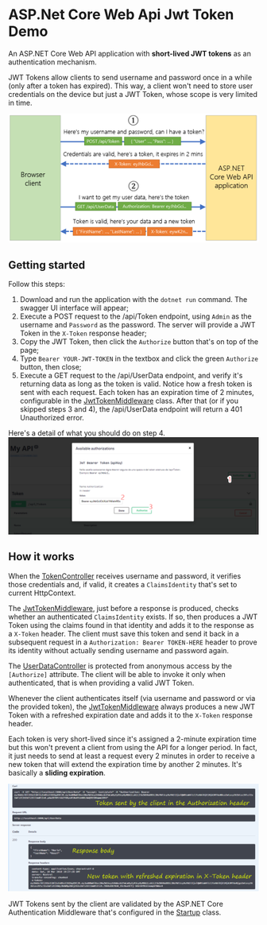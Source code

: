 # ASP.Net Core Web Api Jwt Token Demo
An ASP.NET Core Web API application with **short-lived JWT tokens** as an authentication mechanism.

JWT Tokens allow clients to send username and password once in a while (only after a token has expired). This way, a client won't need to store user credentials on the device but just a JWT Token, whose scope is very limited in time.

![images/token-jwt.png](images/token-jwt.png)

## Getting started
Follow this steps:
 1. Download and run the application with the `dotnet run` command. The swagger UI interface will appear;
 2. Execute a POST request to the /api/Token endpoint, using `Admin` as the username and `Password` as the password. The server will provide a JWT Token in the `X-Token` response header;
 3. Copy the JWT Token, then click the `Authorize` button that's on top of the page;
 4. Type `Bearer YOUR-JWT-TOKEN` in the textbox and click the green `Authorize` button, then close;
 5. Execute a GET request to the /api/UserData endpoint, and verify it's returning data as long as the token is valid. Notice how a fresh token is sent with each request. Each token has an expiration time of 2 minutes, configurable in the [JwtTokenMiddleware](Middlewares/JwtTokenMiddleware.cs) class. After that (or if you skipped steps 3 and 4), the /api/UserData endpoint will return a 401 Unauthorized error.

Here's a detail of what you should do on step 4. 
![images/authorize.png](images/authorize.png)

## How it works
When the [TokenController](Controllers/TokenController.cs) receives username and password, it verifies those credentials and, if valid, it creates a `ClaimsIdentity` that's set to current HttpContext.

The [JwtTokenMiddleware](Middlewares/JwtTokenMiddleware.cs), just before a response is produced, checks whether an authenticated `ClaimsIdentity` exists. If so, then produces a JWT Token using the claims found in that identity and adds it to the response as a `X-Token` header.
The client must save this token and send it back in a subsequent request in a `Authorization: Bearer TOKEN-HERE` header to prove its identity without actually sending username and password again.

The [UserDataController](Controllers/UserDataController.cs) is protected from anonymous access by the `[Authorize]` attribute. The client will be able to invoke it only when authenticated, that is when providing a valid JWT Token. 

Whenever the client authenticates itself (via username and password or via the provided token), the  [JwtTokenMiddleware](Middlewares/JwtTokenMiddleware.cs) always produces a new JWT Token with a refreshed expiration date and adds it to the `X-Token` response header.

Each token is very short-lived since it's assigned a 2-minute expiration time but this won't prevent a client from using the API for a longer period. In fact, it just needs to send at least a request every 2 minutes in order to receive a new token that will extend the expiration time by another 2 minutes. It's basically a **sliding expiration**.

![images/request-response.png](images/request-response.png)

JWT Tokens sent by the client are validated by the ASP.NET Core Authentication Middleware that's configured in the [Startup](Startup.cs) class.